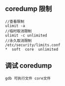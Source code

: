 ##  coredump 限制
```
//查看限制
ulimit -a
//临时取消限制
ulimit -c unlimited
//永久取消限制
/etc/security/limits.conf
*  soft  core  unlimited
```

## 调试 coredump

```
gdb 可执行文件 core文件
```